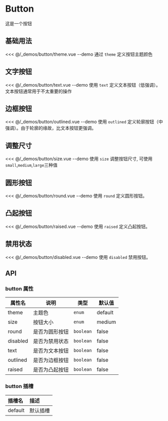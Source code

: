 # Button

这是一个按钮

## 基础用法

<<< @/_demos/button/theme.vue
--demo 通过 `theme` 定义按钮主题颜色

## 文字按钮

<<< @/_demos/button/text.vue
--demo 使用 `text` 定义文本按钮（低强调）。文本按钮通常用于不太重要的操作

## 边框按钮

<<< @/_demos/button/outlined.vue
--demo 使用 `outlined` 定义轮廓按钮（中强调）。由于轮廓的缘故，比文本按钮更强调。

## 调整尺寸
<<< @/_demos/button/size.vue
--demo 使用 `size` 调整按钮尺寸, 可使用`small`,`medium`,`large`三种值

## 圆形按钮
<<< @/_demos/button/round.vue
--demo 使用 `round` 定义圆形按钮。

## 凸起按钮
<<< @/_demos/button/raised.vue
--demo 使用 `raised` 定义凸起按钮。

## 禁用状态
<<< @/_demos/button/disabled.vue
--demo 使用 `disabled` 禁用按钮。

## API

### button 属性

属性名   | 说明      | 类型        | 默认值   |
| ----- | ------- | --------- | ----- |
| theme  | 主题色      | `enum`  | default   |
| size | 按钮大小 | `enum` | medium
| round | 是否为圆形按钮 | `boolean` | false
| disabled | 是否为禁用状态 | `boolean` | false
| text | 是否为文本按钮 | `boolean` | false
| outlined | 是否为边框按钮 | `boolean` | false
| raised | 是否为凸起按钮 | `boolean` | false

### button 插槽

| 插槽名 | 描述     |
| :----- | :------- |
| default | 默认插槽 |
